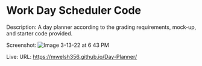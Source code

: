 # Work Day Scheduler Code


Description: A day planner according to the grading requirements, mock-up, and starter code provided.

Screenshot: ![Image 3-13-22 at 6 43 PM](https://user-images.githubusercontent.com/97926292/158082376-312d481c-5d43-4926-95ea-80fe9bb9f411.jpg)


Live: URL:  https://mwelsh356.github.io/Day-Planner/
